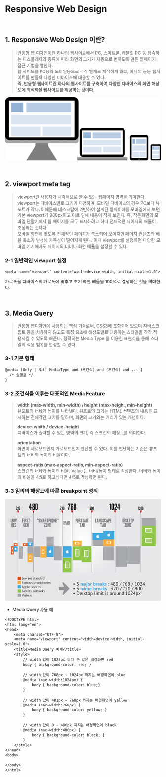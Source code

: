 # Responsive Web Design 

<br>

## 1. Responsive Web Design 이란? 

> 반응형 웹 디자인이란 하나의 웹사이트에서 PC, 스마트폰, 태블릿 PC 등 접속하는 디스플레이의 종류에 따라 화면의 크기가 자동으로 변하도록 만든 웹페이지 접근 기법을 말한다. <br>
> 웹 사이트를 PC용과 모바일용으로 각각 별개로 제작하지 않고, 하나의 공용 웹사이트를 만들어 다양한 디바이스에 대응할 수 있다. <br>
> <b>즉, 반응형 웹사이트란 하나의 웹사이트를 구축하여 다양한 디바이스의 화면 해상도에 최적화된 웹사이트를 제공하는 것이다.</b>

![](../img/responsive_web.png)

<br>

## 2. viewport meta tag 

> viewport란 사용자가 시각적으로 볼 수 있는 웹페이지 영역을 의미한다. viewport는 디바이스별로 크기가 다양하며, 모바일 디바이스의 경우 PC보다 뷰포트가 작다. 이때문에 데스크탑에 기반하여 설계된 웹페이지를 모바일에서 보면 기본 viewport가 980px이고 이로 인해 내용이 작게 보인다. 즉, 작은화면의 모바일 단말기에서 웹 페이지를 모두 표시하려고 하니 전체적인 페이지의 배율이 조정되는 것이다. <br>
> 모바일 화면에 맞도록 전체적인 페이지가 축소되어 보이지만 페이지 컨텐츠의 배율 축소가 발생해 가독성이 떨어지게 된다. 이때 viewport를 설정하면 다양한 모바일 기기에서도 페이지의 너비나 화면 배율을 설정할 수 있다. 

### 2-1 일반적인 viewport 설정 
```
<meta name="viewport" content="width=device-width, initial-scale=1.0">
```
가로폭을 디바이스의 가로폭에 맞추고 초기 화면 배율을 100%로 설정하는 것을 의미한다. 

<br>

## 3. Media Query 

> 반응형 웹디자인에 사용되는 핵심 기술로써, CSS3에 포함되어 있으며 자바스크립트 등을 사용하지 않고도 특정 요소에 해상도별로 대응하는 스타일을 각각 적용시킬 수 있도록 해준다. 정확히는 Media Type 을 이용한 표현식을 통해 스타일의 적용 범위를 한정할 수 있다. 

### 3-1 기본 형태 
```
@media [Only | Not] MediaType and (조건식) and (조건식) and ... {
  /* 실행문 */
}
```

### 3-2 조건식을 이루는 대표적인 Media Feature 
><b>width (max-width, min-width) / height (max-height, min-height)</b><br>
뷰포트의 너비와 높이를 나타낸다. 뷰포트의 크기는 HTML 컨텐츠의 내용을 표시하는 전체적인 크기를 말하며, 화면의 크기와는 거리가 있는 개념이다.
>
><b>device-width / device-height</b> <br>
디바이스가 출력할 수 있는 영역의 크기, 즉 스크린의 해상도를 의미한다.
>
><b>orientation</b> <br> 
화면이 세로모드인지 가로모드인지 판단할 수 있다. 이를 판단하는 기준은 뷰포트의 너비와 높이의 비율이다.
>
><b>aspect-ratio (max-aspect-ratio, min-aspect-ratio)</b> <br>
스크린의 너비와 높이의 비율. Value 는 너비/높이 형태로 작성한다. 너비와 높이의 비율을 4:5로 하고싶다면 4/5로 작성하면 된다.

### 3-3 임의의 해상도에 따른 breakpoint 정의 
![](../img/media-query-breakpoints.jpg)

- Media Query 사용 예

```
<!DOCTYPE html>
<html lang="en">
<head>
    <meta charset="UTF-8">
    <meta name="viewport" content="width=device-width, initial-scale=1.0">
    <title>Media Query 예제</title>
    <style>
        // width 값이 1025px 보다 큰 값은 배경화면 red  
        body { background-color: red; }

        // width 값이 768px ~ 1024px 까지는 배경화면이 blue
        @media (max-width:1024px) {
            body { background-color: blue;}
        }

        // width 값이 481px ~ 768px 까지는 배경화면이 yellow
        @media (max-width:768px) {
            body { background-color: yellow; }
        }

        // width 값이 0 ~ 480px 까지는 배경화면이 black
        @media (max-width:480px) {
            body { background-color: black; }
        }
    </style>
</head>
<body>
    
</body>
</html>
```